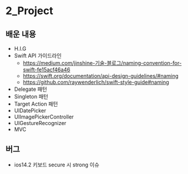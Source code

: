 #  2_Project


## 배운 내용
- H.I.G
- Swift API 가이드라인
    - https://medium.com/jinshine-기술-블로그/naming-convention-for-swift-fe15acf46a46
    - https://swift.org/documentation/api-design-guidelines/#naming
    - https://github.com/raywenderlich/swift-style-guide#naming
- Delegate 패턴
- Singleton 패턴
- Target Action 패턴
- UIDatePicker
- UIImagePickerController
- UIGestureRecognizer
- MVC

## 버그
- ios14.2 키보드 secure 시 strong 이슈
